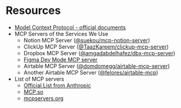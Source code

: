 # <span class="text-blue-500">Resources</span>

- [<span class="text-green-400 font-bold">Model Context Protocol - official documents</span>](https://modelcontextprotocol.io/introduction)
- <span class="text-amber-400 font-bold">MCP Servers of the Services We Use</span>
  - <span class="text-green-400">Notion MCP Server</span> ([@suekou/mcp-notion-server](https://github.com/suekou/mcp-notion-server))
  - <span class="text-green-400">ClickUp MCP Server</span> ([@TaazKareem/clickup-mcp-server](https://github.com/taazkareem/clickup-mcp-server))
  - <span class="text-green-400">Dropbox MCP Server</span> ([@amgadabdelhafez/dbx-mcp-server](https://github.com/amgadabdelhafez/dbx-mcp-server))
  - [<span class="text-green-400">Figma Dev Mode MCP server</span>](https://www.figma.com/blog/introducing-figmas-dev-mode-mcp-server/)
  - <span class="text-green-400">Airtable MCP Server</span> ([@domdomegg/airtable-mcp-server](https://github.com/domdomegg/airtable-mcp-server))
  - <span class="text-green-400">Another Airtable MCP Server</span> ([@felores/airtable-mcp](https://github.com/felores/airtable-mcp))
- <span class="text-amber-400 font-bold">List of MCP servers</span>
  - [<span class="text-green-400">Official List from Anthropic</span>](https://github.com/modelcontextprotocol/servers/tree/main)
  - [<span class="text-green-400">MCP.so</span>](https://mcp.so/)
  - [<span class="text-green-400">mcpservers.org</span>](https://mcpservers.org/)